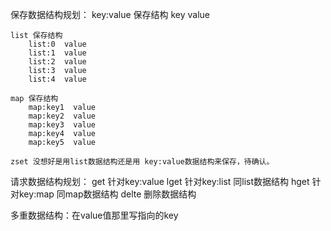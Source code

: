 保存数据结构规划：
	key:value 保存结构
		key		value
		
		
	list 保存结构
		list:0  value
		list:1  value
		list:2  value
		list:3  value
		list:4  value
		
	map 保存结构
		map:key1  value
		map:key2  value
		map:key3  value
		map:key4  value
		map:key5  value
		
	zset 没想好是用list数据结构还是用 key:value数据结构来保存，待确认。



请求数据结构规划：
	get  针对key:value
	lget 针对key:list 同list数据结构
	hget 针对key:map 同map数据结构
	delte 删除数据结构
	
	
多重数据结构：在value值那里写指向的key
	

